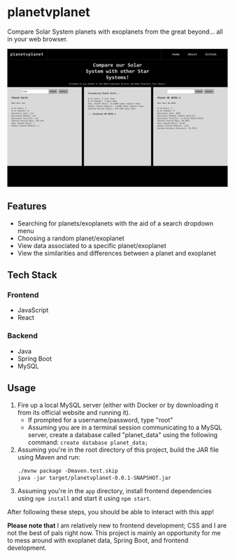 # planetvplanet

Compare Solar System planets with exoplanets from the great beyond... all in
your web browser.

![Screenshot of web page](https://raw.githubusercontent.com/kemzeb/planetvplanet/main/docs/screenshots/14f52c02f150b476069a34333d662140455fb379.png)

## Features
* Searching for planets/exoplanets with  the aid of a search dropdown menu
* Choosing a random planet/exoplanet
* View data associated to a specific planet/exoplanet
* View the similarities and differences between a planet and exoplanet

## Tech Stack
### Frontend
* JavaScript
* React
### Backend
* Java
* Spring Boot
* MySQL

## Usage
1. Fire up a local MySQL server (either with Docker or by downloading it from its official website and running it).
    * If prompted for a username/password, type "root"
    * Assuming you are in a terminal session communicating to a MySQL server, create a database called "planet_data" using the following command: `create database planet_data;`
2. Assuming you're in the root directory of this project, build the JAR file using Maven and run:
    ```
    ./mvnw package -Dmaven.test.skip
    java -jar target/planetvplanet-0.0.1-SNAPSHOT.jar
    ```
3. Assuming you're in the `app` directory, install frontend dependencies using `npm install` and start it using `npm start`.

After following these steps, you should be able to interact with this app!

**Please note that** I am relatively new to frontend development; CSS and I are not the best of pals right now. This project is mainly an opportunity for me to mess around with exoplanet data, Spring Boot, and frontend development.